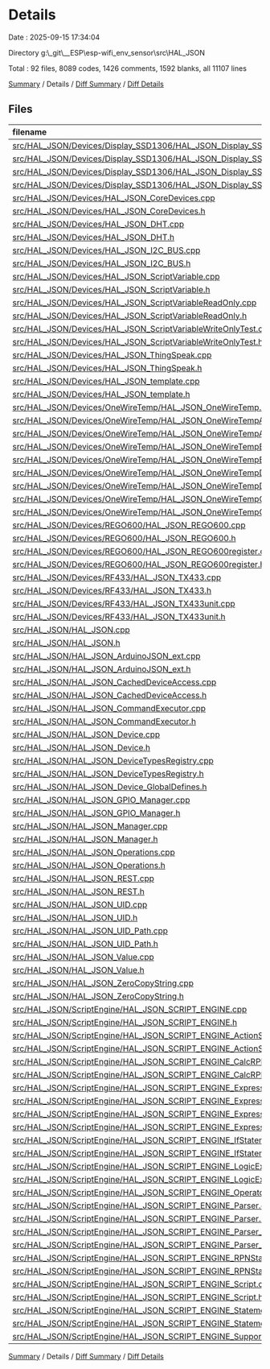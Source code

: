 # Details

Date : 2025-09-15 17:34:04

Directory g:\\_git\\__ESP\\esp-wifi_env_sensor\\src\\HAL_JSON

Total : 92 files,  8089 codes, 1426 comments, 1592 blanks, all 11107 lines

[Summary](results.md) / Details / [Diff Summary](diff.md) / [Diff Details](diff-details.md)

## Files
| filename | language | code | comment | blank | total |
| :--- | :--- | ---: | ---: | ---: | ---: |
| [src/HAL\_JSON/Devices/Display\_SSD1306/HAL\_JSON\_Display\_SSD1306.cpp](/src/HAL_JSON/Devices/Display_SSD1306/HAL_JSON_Display_SSD1306.cpp) | C++ | 161 | 3 | 28 | 192 |
| [src/HAL\_JSON/Devices/Display\_SSD1306/HAL\_JSON\_Display\_SSD1306.h](/src/HAL_JSON/Devices/Display_SSD1306/HAL_JSON_Display_SSD1306.h) | C++ | 25 | 2 | 12 | 39 |
| [src/HAL\_JSON/Devices/Display\_SSD1306/HAL\_JSON\_Display\_SSD1306\_Element.cpp](/src/HAL_JSON/Devices/Display_SSD1306/HAL_JSON_Display_SSD1306_Element.cpp) | C++ | 40 | 0 | 9 | 49 |
| [src/HAL\_JSON/Devices/Display\_SSD1306/HAL\_JSON\_Display\_SSD1306\_Element.h](/src/HAL_JSON/Devices/Display_SSD1306/HAL_JSON_Display_SSD1306_Element.h) | C++ | 23 | 10 | 9 | 42 |
| [src/HAL\_JSON/Devices/HAL\_JSON\_CoreDevices.cpp](/src/HAL_JSON/Devices/HAL_JSON_CoreDevices.cpp) | C++ | 280 | 66 | 51 | 397 |
| [src/HAL\_JSON/Devices/HAL\_JSON\_CoreDevices.h](/src/HAL_JSON/Devices/HAL_JSON_CoreDevices.h) | C++ | 106 | 35 | 23 | 164 |
| [src/HAL\_JSON/Devices/HAL\_JSON\_DHT.cpp](/src/HAL_JSON/Devices/HAL_JSON_DHT.cpp) | C++ | 118 | 6 | 16 | 140 |
| [src/HAL\_JSON/Devices/HAL\_JSON\_DHT.h](/src/HAL_JSON/Devices/HAL_JSON_DHT.h) | C++ | 37 | 2 | 14 | 53 |
| [src/HAL\_JSON/Devices/HAL\_JSON\_I2C\_BUS.cpp](/src/HAL_JSON/Devices/HAL_JSON_I2C_BUS.cpp) | C++ | 169 | 6 | 23 | 198 |
| [src/HAL\_JSON/Devices/HAL\_JSON\_I2C\_BUS.h](/src/HAL_JSON/Devices/HAL_JSON_I2C_BUS.h) | C++ | 37 | 0 | 19 | 56 |
| [src/HAL\_JSON/Devices/HAL\_JSON\_ScriptVariable.cpp](/src/HAL_JSON/Devices/HAL_JSON_ScriptVariable.cpp) | C++ | 43 | 2 | 8 | 53 |
| [src/HAL\_JSON/Devices/HAL\_JSON\_ScriptVariable.h](/src/HAL_JSON/Devices/HAL_JSON_ScriptVariable.h) | C++ | 22 | 0 | 7 | 29 |
| [src/HAL\_JSON/Devices/HAL\_JSON\_ScriptVariableReadOnly.cpp](/src/HAL_JSON/Devices/HAL_JSON_ScriptVariableReadOnly.cpp) | C++ | 36 | 2 | 8 | 46 |
| [src/HAL\_JSON/Devices/HAL\_JSON\_ScriptVariableReadOnly.h](/src/HAL_JSON/Devices/HAL_JSON_ScriptVariableReadOnly.h) | C++ | 20 | 0 | 7 | 27 |
| [src/HAL\_JSON/Devices/HAL\_JSON\_ScriptVariableWriteOnlyTest.cpp](/src/HAL_JSON/Devices/HAL_JSON_ScriptVariableWriteOnlyTest.cpp) | C++ | 36 | 2 | 8 | 46 |
| [src/HAL\_JSON/Devices/HAL\_JSON\_ScriptVariableWriteOnlyTest.h](/src/HAL_JSON/Devices/HAL_JSON_ScriptVariableWriteOnlyTest.h) | C++ | 20 | 0 | 7 | 27 |
| [src/HAL\_JSON/Devices/HAL\_JSON\_ThingSpeak.cpp](/src/HAL_JSON/Devices/HAL_JSON_ThingSpeak.cpp) | C++ | 21 | 0 | 9 | 30 |
| [src/HAL\_JSON/Devices/HAL\_JSON\_ThingSpeak.h](/src/HAL_JSON/Devices/HAL_JSON_ThingSpeak.h) | C++ | 17 | 0 | 7 | 24 |
| [src/HAL\_JSON/Devices/HAL\_JSON\_template.cpp](/src/HAL_JSON/Devices/HAL_JSON_template.cpp) | C++ | 23 | 1 | 8 | 32 |
| [src/HAL\_JSON/Devices/HAL\_JSON\_template.h](/src/HAL_JSON/Devices/HAL_JSON_template.h) | C++ | 18 | 0 | 6 | 24 |
| [src/HAL\_JSON/Devices/OneWireTemp/HAL\_JSON\_OneWireTemp.h](/src/HAL_JSON/Devices/OneWireTemp/HAL_JSON_OneWireTemp.h) | C++ | 4 | 3 | 2 | 9 |
| [src/HAL\_JSON/Devices/OneWireTemp/HAL\_JSON\_OneWireTempAutoRefresh.cpp](/src/HAL_JSON/Devices/OneWireTemp/HAL_JSON_OneWireTempAutoRefresh.cpp) | C++ | 43 | 5 | 8 | 56 |
| [src/HAL\_JSON/Devices/OneWireTemp/HAL\_JSON\_OneWireTempAutoRefresh.h](/src/HAL_JSON/Devices/OneWireTemp/HAL_JSON_OneWireTempAutoRefresh.h) | C++ | 31 | 0 | 17 | 48 |
| [src/HAL\_JSON/Devices/OneWireTemp/HAL\_JSON\_OneWireTempBus.cpp](/src/HAL_JSON/Devices/OneWireTemp/HAL_JSON_OneWireTempBus.cpp) | C++ | 209 | 28 | 31 | 268 |
| [src/HAL\_JSON/Devices/OneWireTemp/HAL\_JSON\_OneWireTempBus.h](/src/HAL_JSON/Devices/OneWireTemp/HAL_JSON_OneWireTempBus.h) | C++ | 44 | 1 | 16 | 61 |
| [src/HAL\_JSON/Devices/OneWireTemp/HAL\_JSON\_OneWireTempDevice.cpp](/src/HAL_JSON/Devices/OneWireTemp/HAL_JSON_OneWireTempDevice.cpp) | C++ | 99 | 14 | 27 | 140 |
| [src/HAL\_JSON/Devices/OneWireTemp/HAL\_JSON\_OneWireTempDevice.h](/src/HAL_JSON/Devices/OneWireTemp/HAL_JSON_OneWireTempDevice.h) | C++ | 53 | 2 | 18 | 73 |
| [src/HAL\_JSON/Devices/OneWireTemp/HAL\_JSON\_OneWireTempGroup.cpp](/src/HAL_JSON/Devices/OneWireTemp/HAL_JSON_OneWireTempGroup.cpp) | C++ | 163 | 31 | 12 | 206 |
| [src/HAL\_JSON/Devices/OneWireTemp/HAL\_JSON\_OneWireTempGroup.h](/src/HAL_JSON/Devices/OneWireTemp/HAL_JSON_OneWireTempGroup.h) | C++ | 29 | 1 | 12 | 42 |
| [src/HAL\_JSON/Devices/REGO600/HAL\_JSON\_REGO600.cpp](/src/HAL_JSON/Devices/REGO600/HAL_JSON_REGO600.cpp) | C++ | 122 | 4 | 13 | 139 |
| [src/HAL\_JSON/Devices/REGO600/HAL\_JSON\_REGO600.h](/src/HAL_JSON/Devices/REGO600/HAL_JSON_REGO600.h) | C++ | 28 | 1 | 6 | 35 |
| [src/HAL\_JSON/Devices/REGO600/HAL\_JSON\_REGO600register.cpp](/src/HAL_JSON/Devices/REGO600/HAL_JSON_REGO600register.cpp) | C++ | 58 | 4 | 11 | 73 |
| [src/HAL\_JSON/Devices/REGO600/HAL\_JSON\_REGO600register.h](/src/HAL_JSON/Devices/REGO600/HAL_JSON_REGO600register.h) | C++ | 39 | 3 | 9 | 51 |
| [src/HAL\_JSON/Devices/RF433/HAL\_JSON\_TX433.cpp](/src/HAL_JSON/Devices/RF433/HAL_JSON_TX433.cpp) | C++ | 102 | 4 | 14 | 120 |
| [src/HAL\_JSON/Devices/RF433/HAL\_JSON\_TX433.h](/src/HAL_JSON/Devices/RF433/HAL_JSON_TX433.h) | C++ | 25 | 0 | 9 | 34 |
| [src/HAL\_JSON/Devices/RF433/HAL\_JSON\_TX433unit.cpp](/src/HAL_JSON/Devices/RF433/HAL_JSON_TX433unit.cpp) | C++ | 70 | 2 | 14 | 86 |
| [src/HAL\_JSON/Devices/RF433/HAL\_JSON\_TX433unit.h](/src/HAL_JSON/Devices/RF433/HAL_JSON_TX433unit.h) | C++ | 31 | 6 | 12 | 49 |
| [src/HAL\_JSON/HAL\_JSON.cpp](/src/HAL_JSON/HAL_JSON.cpp) | C++ | 21 | 3 | 5 | 29 |
| [src/HAL\_JSON/HAL\_JSON.h](/src/HAL_JSON/HAL_JSON.h) | C++ | 16 | 0 | 7 | 23 |
| [src/HAL\_JSON/HAL\_JSON\_ArduinoJSON\_ext.cpp](/src/HAL_JSON/HAL_JSON_ArduinoJSON_ext.cpp) | C++ | 112 | 0 | 13 | 125 |
| [src/HAL\_JSON/HAL\_JSON\_ArduinoJSON\_ext.h](/src/HAL_JSON/HAL_JSON_ArduinoJSON_ext.h) | C++ | 26 | 0 | 11 | 37 |
| [src/HAL\_JSON/HAL\_JSON\_CachedDeviceAccess.cpp](/src/HAL_JSON/HAL_JSON_CachedDeviceAccess.cpp) | C++ | 50 | 0 | 9 | 59 |
| [src/HAL\_JSON/HAL\_JSON\_CachedDeviceAccess.h](/src/HAL_JSON/HAL_JSON_CachedDeviceAccess.h) | C++ | 25 | 8 | 12 | 45 |
| [src/HAL\_JSON/HAL\_JSON\_CommandExecutor.cpp](/src/HAL_JSON/HAL_JSON_CommandExecutor.cpp) | C++ | 262 | 24 | 35 | 321 |
| [src/HAL\_JSON/HAL\_JSON\_CommandExecutor.h](/src/HAL_JSON/HAL_JSON_CommandExecutor.h) | C++ | 43 | 6 | 11 | 60 |
| [src/HAL\_JSON/HAL\_JSON\_Device.cpp](/src/HAL_JSON/HAL_JSON_Device.cpp) | C++ | 68 | 3 | 19 | 90 |
| [src/HAL\_JSON/HAL\_JSON\_Device.h](/src/HAL_JSON/HAL_JSON_Device.h) | C++ | 61 | 6 | 22 | 89 |
| [src/HAL\_JSON/HAL\_JSON\_DeviceTypesRegistry.cpp](/src/HAL_JSON/HAL_JSON_DeviceTypesRegistry.cpp) | C++ | 45 | 2 | 11 | 58 |
| [src/HAL\_JSON/HAL\_JSON\_DeviceTypesRegistry.h](/src/HAL_JSON/HAL_JSON_DeviceTypesRegistry.h) | C++ | 23 | 0 | 10 | 33 |
| [src/HAL\_JSON/HAL\_JSON\_Device\_GlobalDefines.h](/src/HAL_JSON/HAL_JSON_Device_GlobalDefines.h) | C++ | 45 | 5 | 13 | 63 |
| [src/HAL\_JSON/HAL\_JSON\_GPIO\_Manager.cpp](/src/HAL_JSON/HAL_JSON_GPIO_Manager.cpp) | C++ | 221 | 13 | 17 | 251 |
| [src/HAL\_JSON/HAL\_JSON\_GPIO\_Manager.h](/src/HAL_JSON/HAL_JSON_GPIO_Manager.h) | C++ | 53 | 15 | 18 | 86 |
| [src/HAL\_JSON/HAL\_JSON\_Manager.cpp](/src/HAL_JSON/HAL_JSON_Manager.cpp) | C++ | 230 | 66 | 42 | 338 |
| [src/HAL\_JSON/HAL\_JSON\_Manager.h](/src/HAL_JSON/HAL_JSON_Manager.h) | C++ | 51 | 7 | 13 | 71 |
| [src/HAL\_JSON/HAL\_JSON\_Operations.cpp](/src/HAL_JSON/HAL_JSON_Operations.cpp) | C++ | 24 | 0 | 3 | 27 |
| [src/HAL\_JSON/HAL\_JSON\_Operations.h](/src/HAL_JSON/HAL_JSON_Operations.h) | C++ | 74 | 15 | 15 | 104 |
| [src/HAL\_JSON/HAL\_JSON\_REST.cpp](/src/HAL_JSON/HAL_JSON_REST.cpp) | C++ | 27 | 2 | 8 | 37 |
| [src/HAL\_JSON/HAL\_JSON\_REST.h](/src/HAL_JSON/HAL_JSON_REST.h) | C++ | 24 | 3 | 7 | 34 |
| [src/HAL\_JSON/HAL\_JSON\_UID.cpp](/src/HAL_JSON/HAL_JSON_UID.cpp) | C++ | 59 | 1 | 9 | 69 |
| [src/HAL\_JSON/HAL\_JSON\_UID.h](/src/HAL_JSON/HAL_JSON_UID.h) | C++ | 33 | 5 | 7 | 45 |
| [src/HAL\_JSON/HAL\_JSON\_UID\_Path.cpp](/src/HAL_JSON/HAL_JSON_UID_Path.cpp) | C++ | 113 | 1 | 11 | 125 |
| [src/HAL\_JSON/HAL\_JSON\_UID\_Path.h](/src/HAL_JSON/HAL_JSON_UID_Path.h) | C++ | 41 | 5 | 15 | 61 |
| [src/HAL\_JSON/HAL\_JSON\_Value.cpp](/src/HAL_JSON/HAL_JSON_Value.cpp) | C++ | 153 | 13 | 29 | 195 |
| [src/HAL\_JSON/HAL\_JSON\_Value.h](/src/HAL_JSON/HAL_JSON_Value.h) | C++ | 55 | 7 | 17 | 79 |
| [src/HAL\_JSON/HAL\_JSON\_ZeroCopyString.cpp](/src/HAL_JSON/HAL_JSON_ZeroCopyString.cpp) | C++ | 364 | 33 | 66 | 463 |
| [src/HAL\_JSON/HAL\_JSON\_ZeroCopyString.h](/src/HAL_JSON/HAL_JSON_ZeroCopyString.h) | C++ | 60 | 54 | 9 | 123 |
| [src/HAL\_JSON/ScriptEngine/HAL\_JSON\_SCRIPT\_ENGINE.cpp](/src/HAL_JSON/ScriptEngine/HAL_JSON_SCRIPT_ENGINE.cpp) | C++ | 81 | 5 | 14 | 100 |
| [src/HAL\_JSON/ScriptEngine/HAL\_JSON\_SCRIPT\_ENGINE.h](/src/HAL_JSON/ScriptEngine/HAL_JSON_SCRIPT_ENGINE.h) | C++ | 23 | 16 | 6 | 45 |
| [src/HAL\_JSON/ScriptEngine/HAL\_JSON\_SCRIPT\_ENGINE\_ActionStatement.cpp](/src/HAL_JSON/ScriptEngine/HAL_JSON_SCRIPT_ENGINE_ActionStatement.cpp) | C++ | 53 | 143 | 11 | 207 |
| [src/HAL\_JSON/ScriptEngine/HAL\_JSON\_SCRIPT\_ENGINE\_ActionStatement.h](/src/HAL_JSON/ScriptEngine/HAL_JSON_SCRIPT_ENGINE_ActionStatement.h) | C++ | 35 | 11 | 17 | 63 |
| [src/HAL\_JSON/ScriptEngine/HAL\_JSON\_SCRIPT\_ENGINE\_CalcRPNToken.cpp](/src/HAL_JSON/ScriptEngine/HAL_JSON_SCRIPT_ENGINE_CalcRPNToken.cpp) | C++ | 144 | 245 | 17 | 406 |
| [src/HAL\_JSON/ScriptEngine/HAL\_JSON\_SCRIPT\_ENGINE\_CalcRPNToken.h](/src/HAL_JSON/ScriptEngine/HAL_JSON_SCRIPT_ENGINE_CalcRPNToken.h) | C++ | 67 | 25 | 16 | 108 |
| [src/HAL\_JSON/ScriptEngine/HAL\_JSON\_SCRIPT\_ENGINE\_Expression\_Parser.cpp](/src/HAL_JSON/ScriptEngine/HAL_JSON_SCRIPT_ENGINE_Expression_Parser.cpp) | C++ | 701 | 108 | 103 | 912 |
| [src/HAL\_JSON/ScriptEngine/HAL\_JSON\_SCRIPT\_ENGINE\_Expression\_Parser.h](/src/HAL_JSON/ScriptEngine/HAL_JSON_SCRIPT_ENGINE_Expression_Parser.h) | C++ | 110 | 9 | 24 | 143 |
| [src/HAL\_JSON/ScriptEngine/HAL\_JSON\_SCRIPT\_ENGINE\_Expression\_Token.cpp](/src/HAL_JSON/ScriptEngine/HAL_JSON_SCRIPT_ENGINE_Expression_Token.cpp) | C++ | 121 | 9 | 9 | 139 |
| [src/HAL\_JSON/ScriptEngine/HAL\_JSON\_SCRIPT\_ENGINE\_Expression\_Token.h](/src/HAL_JSON/ScriptEngine/HAL_JSON_SCRIPT_ENGINE_Expression_Token.h) | C++ | 67 | 2 | 7 | 76 |
| [src/HAL\_JSON/ScriptEngine/HAL\_JSON\_SCRIPT\_ENGINE\_IfStatement.cpp](/src/HAL_JSON/ScriptEngine/HAL_JSON_SCRIPT_ENGINE_IfStatement.cpp) | C++ | 156 | 21 | 20 | 197 |
| [src/HAL\_JSON/ScriptEngine/HAL\_JSON\_SCRIPT\_ENGINE\_IfStatement.h](/src/HAL_JSON/ScriptEngine/HAL_JSON_SCRIPT_ENGINE_IfStatement.h) | C++ | 49 | 23 | 19 | 91 |
| [src/HAL\_JSON/ScriptEngine/HAL\_JSON\_SCRIPT\_ENGINE\_LogicExecNode.cpp](/src/HAL_JSON/ScriptEngine/HAL_JSON_SCRIPT_ENGINE_LogicExecNode.cpp) | C++ | 168 | 23 | 21 | 212 |
| [src/HAL\_JSON/ScriptEngine/HAL\_JSON\_SCRIPT\_ENGINE\_LogicExecNode.h](/src/HAL_JSON/ScriptEngine/HAL_JSON_SCRIPT_ENGINE_LogicExecNode.h) | C++ | 39 | 5 | 15 | 59 |
| [src/HAL\_JSON/ScriptEngine/HAL\_JSON\_SCRIPT\_ENGINE\_Operators.h](/src/HAL_JSON/ScriptEngine/HAL_JSON_SCRIPT_ENGINE_Operators.h) | C++ | 21 | 2 | 2 | 25 |
| [src/HAL\_JSON/ScriptEngine/HAL\_JSON\_SCRIPT\_ENGINE\_Parser.cpp](/src/HAL_JSON/ScriptEngine/HAL_JSON_SCRIPT_ENGINE_Parser.cpp) | C++ | 837 | 110 | 151 | 1,098 |
| [src/HAL\_JSON/ScriptEngine/HAL\_JSON\_SCRIPT\_ENGINE\_Parser.h](/src/HAL_JSON/ScriptEngine/HAL_JSON_SCRIPT_ENGINE_Parser.h) | C++ | 77 | 26 | 29 | 132 |
| [src/HAL\_JSON/ScriptEngine/HAL\_JSON\_SCRIPT\_ENGINE\_Parser\_Token.cpp](/src/HAL_JSON/ScriptEngine/HAL_JSON_SCRIPT_ENGINE_Parser_Token.cpp) | C++ | 237 | 21 | 33 | 291 |
| [src/HAL\_JSON/ScriptEngine/HAL\_JSON\_SCRIPT\_ENGINE\_Parser\_Token.h](/src/HAL_JSON/ScriptEngine/HAL_JSON_SCRIPT_ENGINE_Parser_Token.h) | C++ | 82 | 42 | 24 | 148 |
| [src/HAL\_JSON/ScriptEngine/HAL\_JSON\_SCRIPT\_ENGINE\_RPNStack.cpp](/src/HAL_JSON/ScriptEngine/HAL_JSON_SCRIPT_ENGINE_RPNStack.cpp) | C++ | 5 | 0 | 3 | 8 |
| [src/HAL\_JSON/ScriptEngine/HAL\_JSON\_SCRIPT\_ENGINE\_RPNStack.h](/src/HAL_JSON/ScriptEngine/HAL_JSON_SCRIPT_ENGINE_RPNStack.h) | C++ | 30 | 0 | 10 | 40 |
| [src/HAL\_JSON/ScriptEngine/HAL\_JSON\_SCRIPT\_ENGINE\_Script.cpp](/src/HAL_JSON/ScriptEngine/HAL_JSON_SCRIPT_ENGINE_Script.cpp) | C++ | 93 | 16 | 23 | 132 |
| [src/HAL\_JSON/ScriptEngine/HAL\_JSON\_SCRIPT\_ENGINE\_Script.h](/src/HAL_JSON/ScriptEngine/HAL_JSON_SCRIPT_ENGINE_Script.h) | C++ | 33 | 13 | 15 | 61 |
| [src/HAL\_JSON/ScriptEngine/HAL\_JSON\_SCRIPT\_ENGINE\_StatementBlock.cpp](/src/HAL_JSON/ScriptEngine/HAL_JSON_SCRIPT_ENGINE_StatementBlock.cpp) | C++ | 33 | 6 | 13 | 52 |
| [src/HAL\_JSON/ScriptEngine/HAL\_JSON\_SCRIPT\_ENGINE\_StatementBlock.h](/src/HAL_JSON/ScriptEngine/HAL_JSON_SCRIPT_ENGINE_StatementBlock.h) | C++ | 22 | 2 | 12 | 36 |
| [src/HAL\_JSON/ScriptEngine/HAL\_JSON\_SCRIPT\_ENGINE\_Support.h](/src/HAL_JSON/ScriptEngine/HAL_JSON_SCRIPT_ENGINE_Support.h) | C++ | 24 | 0 | 4 | 28 |

[Summary](results.md) / Details / [Diff Summary](diff.md) / [Diff Details](diff-details.md)
